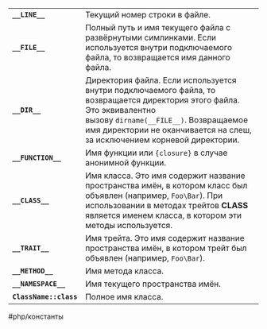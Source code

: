 |   |   |
|---|---|
|**`__LINE__`**|Текущий номер строки в файле.|
|**`__FILE__`**|Полный путь и имя текущего файла с развёрнутыми симлинками. Если используется внутри подключаемого файла, то возвращается имя данного файла.|
|**`__DIR__`**|Директория файла. Если используется внутри подключаемого файла, то возвращается директория этого файла. Это эквивалентно вызову `dirname(__FILE__)`. Возвращаемое имя директории не оканчивается на слеш, за исключением корневой директории.|
|**`__FUNCTION__`**|Имя функции или `{closure}` в случае анонимной функции.|
|**`__CLASS__`**|Имя класса. Это имя содержит название пространства имён, в котором класс был объявлен (например, `Foo\Bar`). При использовании в методах трейтов __CLASS__ является именем класса, в котором эти методы используется.|
|**`__TRAIT__`**|Имя трейта. Это имя содержит название пространства имён, в котором трейт был объявлен (например, `Foo\Bar`).|
|**`__METHOD__`**|Имя метода класса.|
|**`__NAMESPACE__`**|Имя текущего пространства имён.|
|**`ClassName::class`**|Полное имя класса.|

#php/константы
